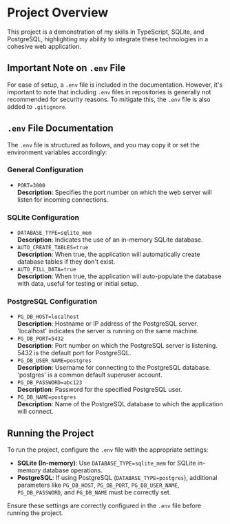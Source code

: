 # Project Overview

This project is a demonstration of my skills in TypeScript, SQLite, and PostgreSQL, highlighting my ability to integrate these technologies in a cohesive web application.

## Important Note on `.env` File
For ease of setup, a `.env` file is included in the documentation. However, it's important to note that including `.env` files in repositories is generally not recommended for security reasons. To mitigate this, the `.env` file is also added to `.gitignore`.

## `.env` File Documentation
The `.env` file is structured as follows, and you may copy it or set the environment variables accordingly:

### General Configuration
- `PORT=3000`  
  **Description**: Specifies the port number on which the web server will listen for incoming connections.

### SQLite Configuration
- `DATABASE_TYPE=sqlite_mem`  
  **Description**: Indicates the use of an in-memory SQLite database.
- `AUTO_CREATE_TABLES=true`  
  **Description**: When true, the application will automatically create database tables if they don't exist.
- `AUTO_FILL_DATA=true`  
  **Description**: When true, the application will auto-populate the database with data, useful for testing or initial setup.

### PostgreSQL Configuration
- `PG_DB_HOST=localhost`  
  **Description**: Hostname or IP address of the PostgreSQL server. 'localhost' indicates the server is running on the same machine.
- `PG_DB_PORT=5432`  
  **Description**: Port number on which the PostgreSQL server is listening. 5432 is the default port for PostgreSQL.
- `PG_DB_USER_NAME=postgres`  
  **Description**: Username for connecting to the PostgreSQL database. 'postgres' is a common default superuser account.
- `PG_DB_PASSWORD=abc123`  
  **Description**: Password for the specified PostgreSQL user.
- `PG_DB_NAME=postgres`  
  **Description**: Name of the PostgreSQL database to which the application will connect.

## Running the Project
To run the project, configure the `.env` file with the appropriate settings:

- **SQLite (In-memory)**: Use `DATABASE_TYPE=sqlite_mem` for SQLite in-memory database operations.
- **PostgreSQL**: If using PostgreSQL (`DATABASE_TYPE=postgres`), additional parameters like `PG_DB_HOST`, `PG_DB_PORT`, `PG_DB_USER_NAME`, `PG_DB_PASSWORD`, and `PG_DB_NAME` must be correctly set.

Ensure these settings are correctly configured in the `.env` file before running the project.
